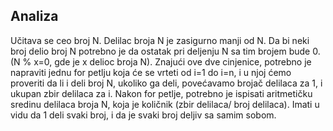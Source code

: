 ## Analiza
Učitava se ceo broj N. Delilac broja N je zasigurno manji od N. Da bi neki broj delio broj N potrebno je da ostatak pri deljenju N sa tim brojem bude 0. (N % x=0, gde je x delioc broja N). Znajući ove dve cinjenice, potrebno je napraviti jednu for petlju koja će se vrteti od i=1 do i=n, i u njoj ćemo proveriti da li i deli broj N, ukoliko ga deli, povećavamo brojač delilaca za 1, i ukupan zbir delilaca za i. Nakon for petlje, potrebno je ispisati aritmetičku sredinu delilaca broja N, koja je količnik (zbir delilaca/ broj delilaca).
Imati u vidu da 1 deli svaki broj, i da je svaki broj deljiv sa samim sobom.
